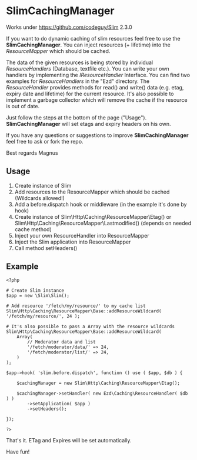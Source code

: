 SlimCachingManager
==================

Works under https://github.com/codeguy/Slim 2.3.0

If you want to do dynamic caching of slim resources feel free to use the **SlimCachingManager**. You can inject resources (+ lifetime) into the *ResourceMapper* which should be cached.

The data of the given resources is being stored by individual *ResourceHandlers* (Database, textfile etc.). You can write your own handlers by implementing the *IResourceHandler* Interface. You can find two examples for *ResourceHandlers* in the "Ezd" directory.
The *ResourceHandler* provides methods for read() and write() data (e.g. etag, expiry date and lifetime) for the current resource. It's also possible to implement a garbage collector which will remove the cache if the resource is out of date.

Just follow the steps at the bottom of the page ("Usage"). **SlimCachingManager** will set etags and expiry headers on his own.

If you have any questions or suggestions to improve **SlimCachingManager** feel free to ask or fork the repo.

Best regards
Magnus

Usage
--------
1. Create instance of Slim
2. Add resources to the ResourceMapper which should be cached (Wildcards allowed!)
3. Add a before.dispatch hook or middleware (in the example it's done by hook)
4. Create instance of Slim\Http\Caching\ResourceMapper\Etag() or Slim\Http\Caching\ResourceMapper\Lastmodified() (depends on needed cache method)
5. Inject your own ResourceHandler into ResourceMapper
6. Inject the Slim application into ResourceMapper
7. Call method setHeaders()

Example
--------
	<?php
	
	# Create Slim instance
	$app = new \Slim\Slim();
	
	# Add resource '/fetch/my/resource/' to my cache list
	Slim\Http\Caching\ResourceMapper\Base::addResourceWildcard( '/fetch/my/resource/', 24 );

	# It's also possible to pass a Array with the resource wildcards
	Slim\Http\Caching\ResourceMapper\Base::addResourceWildcard(
		Array(
			// Moderator data and list
			'/fetch/moderator/data/' => 24,
			'/fetch/moderator/list/' => 24,
		)
	);	
	
	$app->hook( 'slim.before.dispatch', function () use ( $app, $db ) {

		$cachingManager = new Slim\Http\Caching\ResourceMapper\Etag();

		$cachingManager->setHandler( new Ezd\Caching\ResourceHandler( $db ) )
			->setApplication( $app )
			->setHeaders();

	});

	?>
	
That's it. ETag and Expires will be set automatically.

Have fun!